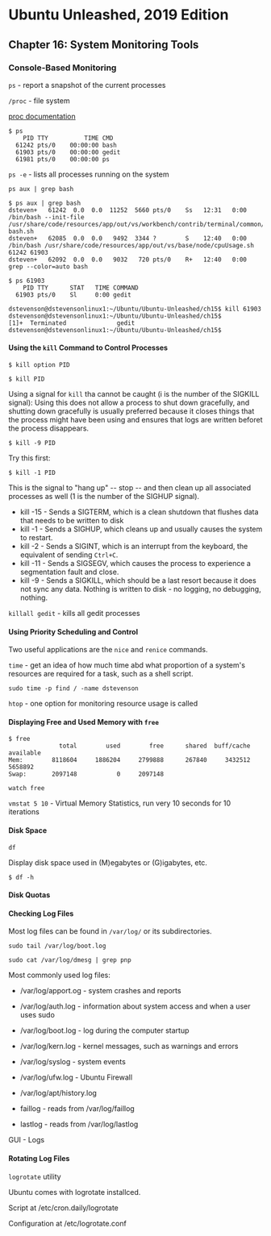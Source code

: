 # Ubuntu Unleashed, 2019 Edition

## Chapter 16: System Monitoring Tools

### Console-Based Monitoring

`ps` - report a snapshot of the current processes

`/proc` - file system

[proc documentation](https://docs.kernel.org/filesystems/proc.html)

```
$ ps
    PID TTY          TIME CMD
  61242 pts/0    00:00:00 bash
  61903 pts/0    00:00:00 gedit
  61981 pts/0    00:00:00 ps
```

`ps -e` - lists all processes running on the system

`ps aux | grep bash`

```
$ ps aux | grep bash
dsteven+   61242  0.0  0.0  11252  5660 pts/0    Ss   12:31   0:00 /bin/bash --init-file /usr/share/code/resources/app/out/vs/workbench/contrib/terminal/common/scripts/shellIntegration-bash.sh
dsteven+   62085  0.0  0.0   9492  3344 ?        S    12:40   0:00 /bin/bash /usr/share/code/resources/app/out/vs/base/node/cpuUsage.sh 61242 61903
dsteven+   62092  0.0  0.0   9032   720 pts/0    R+   12:40   0:00 grep --color=auto bash
```

```
$ ps 61903
    PID TTY      STAT   TIME COMMAND
  61903 pts/0    Sl     0:00 gedit
```

```
dstevenson@dstevensonlinux1:~/Ubuntu/Ubuntu-Unleashed/ch15$ kill 61903
dstevenson@dstevensonlinux1:~/Ubuntu/Ubuntu-Unleashed/ch15$ 
[1]+  Terminated              gedit
dstevenson@dstevensonlinux1:~/Ubuntu/Ubuntu-Unleashed/ch15$
```

#### Using the `kill` Command to Control Processes

`$ kill option PID`

`$ kill PID`

Using a signal for `kill` tha cannot be caught (i is the number of the SIGKILL signal):
Using this does not allow a process to shut down gracefully, and shutting down gracefully is usually preferred because it closes things that the process might have been using and ensures that logs are written beforet the process disappears.

`$ kill -9 PID`

Try this first:

`$ kill -1 PID`

This is the signal to "hang up" -- stop -- and then clean up all associated processes as well (1 is the number of the SIGHUP signal).

* kill -15 - Sends a SIGTERM, which is a clean shutdown that flushes data that needs to be written to disk
* kill -1 - Sends a SIGHUP, which cleans up and usually causes the system to restart.
* kill -2 - Sends a SIGINT, which is an interrupt from the keyboard, the equivalent of sending `Ctrl+C`.
* kill -11 - Sends a SIGSEGV, which causes the process to experience a segmentation fault and close.
* kill -9 - Sends a SIGKILL, which should be a last resort because it does not sync any data. Nothing is written to disk - no logging, no debugging, nothing.

`killall gedit` - kills all gedit processes

#### Using Priority Scheduling and Control

Two useful applications are the `nice` and `renice` commands.

`time` - get an idea of how much time abd what proportion of a system's resources are required for a task, such as a shell script.

`sudo time -p find / -name dstevenson`

`htop` - one option for monitoring resource usage is called

#### Displaying Free and Used Memory with `free`

```
$ free
              total        used        free      shared  buff/cache   available
Mem:        8118604     1886204     2799888      267840     3432512     5658892
Swap:       2097148           0     2097148
```

`watch free`

`vmstat 5 10` - Virtual Memory Statistics, run very 10 seconds for 10 iterations

#### Disk Space

`df`

Display disk space used in (M)egabytes or (G)igabytes, etc.

`$ df -h`

#### Disk Quotas

#### Checking Log Files

Most log files can be found in `/var/log/` or its subdirectories.

`sudo tail /var/log/boot.log`

`sudo cat /var/log/dmesg | grep pnp`

Most commonly used log files:

* /var/log/apport.og - system crashes and reports
* /var/log/auth.log - information about system access and when a user uses sudo
* /var/log/boot.log - log during the computer startup
* /var/log/kern.log - kernel messages, such as warnings and errors
* /var/log/syslog - system events
* /var/log/ufw.log - Ubuntu Firewall
* /var/log/apt/history.log

* faillog - reads from /var/log/faillog
* lastlog - reads from /var/log/lastlog

GUI - Logs

#### Rotating Log Files

`logrotate` utility

Ubuntu comes with logrotate installced.

Script at /etc/cron.daily/logrotate

Configuration at /etc/logrotate.conf